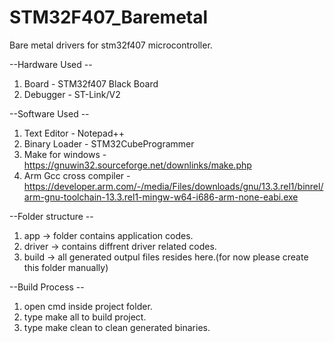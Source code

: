 # STM32F407_Baremetal
Bare metal drivers for stm32f407 microcontroller.

--Hardware Used --
1. Board - STM32f407 Black Board
2. Debugger - ST-Link/V2

--Software Used --
1. Text Editor - Notepad++
2. Binary Loader - STM32CubeProgrammer
3. Make for windows - https://gnuwin32.sourceforge.net/downlinks/make.php
4. Arm Gcc cross compiler - https://developer.arm.com/-/media/Files/downloads/gnu/13.3.rel1/binrel/arm-gnu-toolchain-13.3.rel1-mingw-w64-i686-arm-none-eabi.exe

--Folder structure --
1. app -> folder contains application codes.
2. driver -> contains diffrent driver related codes.
3. build -> all generated outpul files resides here.(for now please create this folder manually)

--Build Process --
1. open cmd inside project folder.
2. type make all to build project.
3. type make clean to clean generated binaries.
